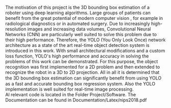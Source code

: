 The motivation of this project is the 3D bounding box estimation of a roboter using deep learning algorithms. Large groups of patients can benefit from the great potential of modern computer vision , for example in radiological diagnostics or in  automated surgery. Due to increasingly high-resolution images and increasing data volumes, Convolutional Neural Networks (CNN) are particularly well suited to solve this problem due to their high performance. Therefore, the YOLO (You Only Look Once) network architecture as a state of the art real-time object detection system is introduced in this work. With small architectural modifications and a custom loss function, YOLO's high performance and accuracy in solving the problems of this work can be demonstrated. For this purpose, the object recognition was first implemented for a 2D problem and then extended to recognize the robot in a 3D to 2D projection. All in all it is determined that the 3D bounding box estimation can signiﬁcantly beneﬁt from
using YOLO as a fast and accurate bounding box regression system. Also the YOLO implementation is well suited for real-time image processing.	
Al relevant code is located in the Folder Project/Software.
The Documentation can be found in Documentation/Latex/nips2018.pdf

